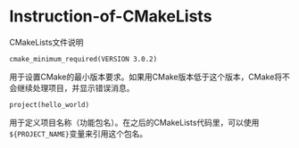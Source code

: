 # Instruction-of-CMakeLists
CMakeLists文件说明

```
cmake_minimum_required(VERSION 3.0.2)
```
用于设置CMake的最小版本要求。如果用CMake版本低于这个版本，CMake将不会继续处理项目，并显示错误消息。

```
project(hello_world)
```
用于定义项目名称（功能包名）。在之后的CMakeLists代码里，可以使用`${PROJECT_NAME}`变量来引用这个包名。

